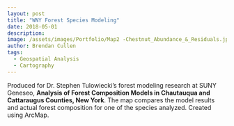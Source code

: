 ```yaml
---
layout: post
title: "WNY Forest Species Modeling"
date: 2018-05-01
description: 
image: /assets/images/Portfolio/Map2 -Chestnut_Abundance_&_Residuals.jpg
author: Brendan Cullen
tags:
  - Geospatial Analysis
  - Cartography
---
```


Produced for Dr. Stephen Tulowiecki’s forest modeling research at SUNY Geneseo, **Analysis of Forest Composition Models in Chautauqua and Cattaraugus Counties, New York**. The map compares the model results and actual forest composition for one of the species analyzed. Created using ArcMap.